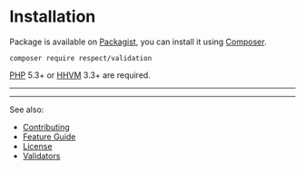 # Installation

Package is available on [Packagist](http://packagist.org/packages/respect/validation),
you can install it using [Composer](http://getcomposer.org).

```shell
composer require respect/validation
```

[PHP](https://php.net) 5.3+ or [HHVM](http://hhvm.com) 3.3+ are required.

***

***
See also:

- [Contributing](../CONTRIBUTING.md)
- [Feature Guide](README.md)
- [License](../LICENSE.md)
- [Validators](VALIDATORS.md)
